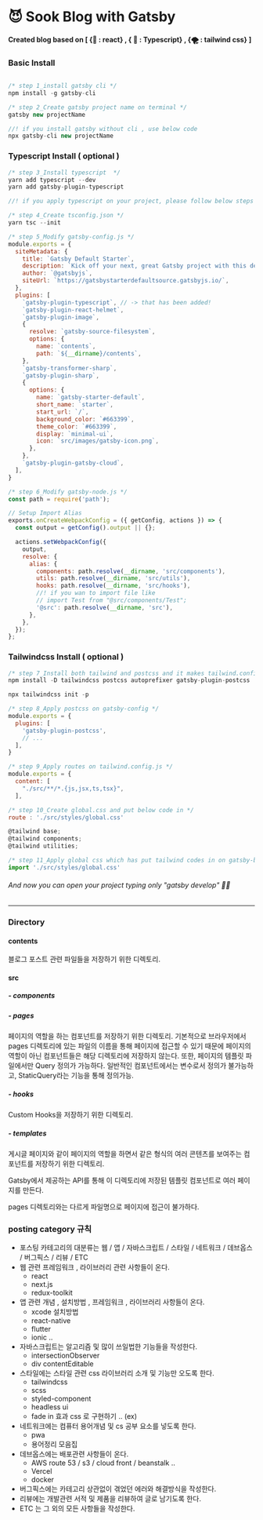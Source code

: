# 😈 Sook Blog with Gatsby

#### <span>Created blog based on [ {💎 : react} , { 💠 : Typescript} , {🌪 : tailwind css} ]</span>

### Basic Install

```js

/* step 1_install gatsby cli */
npm install -g gatsby-cli

/* step 2_Create gatsby project name on terminal */
gatsby new projectName

//! if you install gatsby without cli , use below code
npx gatsby-cli new projectName
```

### Typescript Install ( optional )

```js
/* step 3_Install typescript  */
yarn add typescript --dev
yarn add gatsby-plugin-typescript

//! if you apply typescript on your project, please follow below steps

/* step 4_Create tsconfig.json */
yarn tsc --init

/* step 5_Modify gatsby-config.js */
module.exports = {
  siteMetadata: {
    title: `Gatsby Default Starter`,
    description: `Kick off your next, great Gatsby project with this default starter. This barebones starter ships with the main Gatsby configuration files you might need.`,
    author: `@gatsbyjs`,
    siteUrl: `https://gatsbystarterdefaultsource.gatsbyjs.io/`,
  },
  plugins: [
    `gatsby-plugin-typescript`,	// -> that has been added!
    `gatsby-plugin-react-helmet`,
    `gatsby-plugin-image`,
    {
      resolve: `gatsby-source-filesystem`,
      options: {
        name: `contents`,
        path: `${__dirname}/contents`,
    },
    `gatsby-transformer-sharp`,
    `gatsby-plugin-sharp`,
    {
      options: {
        name: `gatsby-starter-default`,
        short_name: `starter`,
        start_url: `/`,
        background_color: `#663399`,
        theme_color: `#663399`,
        display: `minimal-ui`,
        icon: `src/images/gatsby-icon.png`,
      },
    },
    `gatsby-plugin-gatsby-cloud`,
  ],
}

/* step 6_Modify gatsby-node.js */
const path = require('path');

// Setup Import Alias
exports.onCreateWebpackConfig = ({ getConfig, actions }) => {
  const output = getConfig().output || {};

  actions.setWebpackConfig({
    output,
    resolve: {
      alias: {
        components: path.resolve(__dirname, 'src/components'),
        utils: path.resolve(__dirname, 'src/utils'),
        hooks: path.resolve(__dirname, 'src/hooks'),
        //! if you wan to import file like
        // import Test from "@src/components/Test";
        '@src': path.resolve(__dirname, 'src'),
      },
    },
  });
};

```

### Tailwindcss Install ( optional )

```js
/* step 7_Install both tailwind and postcss and it makes tailwind.config.js & postcss.config.js automatically */
npm install -D tailwindcss postcss autoprefixer gatsby-plugin-postcss

npx tailwindcss init -p

/* step 8_Apply postcss on gatsby-config */
module.exports = {
  plugins: [
    'gatsby-plugin-postcss',
    // ...
  ],
}

/* step 9_Apply routes on tailwind.config.js */
module.exports = {
  content: [
    "./src/**/*.{js,jsx,ts,tsx}",
  ],

/* step 10_Create global.css and put below code in */
route : './src/styles/global.css'

@tailwind base;
@tailwind components;
@tailwind utilities;

/* step 11_Apply global css which has put tailwind codes in on gatsby-browser.js */
import './src/styles/global.css'
```

<h6> And now you can open your project typing only "gatsby develop" 🙌🏼 </h6>

<hr />

### Directory

#### contents

블로그 포스트 관련 파일들을 저장하기 위한 디렉토리.

#### src

##### - components

##### - pages

페이지의 역할을 하는 컴포넌트를 저장하기 위한 디렉토리.
기본적으로 브라우저에서 pages 디렉토리에 있는 파일의 이름을 통해 페이지에 접근할 수 있기 때문에 페이지의 역할이 아닌 컴포넌트들은 해당 디렉토리에 저장하지 않는다.
또한, 페이지의 템플릿 파일에서만 Query 정의가 가능하다. 일반적인 컴포넌트에서는 변수로서 정의가 불가능하고, StaticQuery라는 기능을 통해 정의가능.

##### - hooks

Custom Hooks을 저장하기 위한 디렉토리.

##### - templates

게시글 페이지와 같이 페이지의 역할을 하면서 같은 형식의 여러 콘텐츠를 보여주는 컴포넌트를 저장하기 위한 디렉토리.

Gatsby에서 제공하는 API를 통해 이 디렉토리에 저장된 템플릿 컴포넌트로 여러 페이지를 만든다.

pages 디렉토리와는 다르게 파일명으로 페이지에 접근이 불가하다.

### posting category 규칙

- 포스팅 카테고리의 대분류는 웹 / 앱 / 자바스크립트 / 스타일 / 네트워크 / 데브옵스 / 버그픽스 / 리뷰 / ETC
- 웹 관련 프레임워크 , 라이브러리 관련 사항들이 온다.
  - react
  - next.js
  - redux-toolkit
- 앱 관련 개념 , 설치방법 , 프레임워크 , 라이브러리 사항들이 온다.
  - xcode 설치방법
  - react-native
  - flutter
  - ionic ..
- 자바스크립트는 알고리즘 및 많이 쓰일법한 기능들을 작성한다.
  - intersectionObserver
  - div contentEditable
- 스타일에는 스타일 관련 css 라이브러리 소개 및 기능만 오도록 한다.
  - tailwindcss
  - scss
  - styled-component
  - headless ui
  - fade in 효과 css 로 구현하기 .. (ex)
- 네트워크에는 컴퓨터 용어개념 및 cs 공부 요소를 넣도록 한다.
  - pwa
  - 용어정리 모음집
- 데브옵스에는 배포관련 사항들이 온다.
  - AWS route 53 / s3 / cloud front / beanstalk ..
  - Vercel
  - docker
- 버그픽스에는 카테고리 상관없이 겪었던 에러와 해결방식을 작성한다.
- 리뷰에는 개발관련 서적 및 제품을 리뷰하여 글로 남기도록 한다.
- ETC 는 그 외의 모든 사항들을 작성한다.
